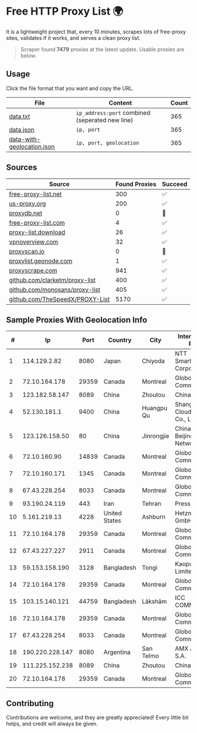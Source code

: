 
# Free HTTP Proxy List 🌍

It is a lightweight project that, every 10 minutes, scrapes lots of free-proxy sites, validates if it works, and serves a clean proxy list.


> Scraper found **7479** proxies at the latest update. Usable proxies are below.

## Usage

Click the file format that you want and copy the URL.


|File|Content|Count|
|----|-------|-----|
|[data.txt](https://raw.githubusercontent.com/themiralay/Proxy-List-World/master/data.txt)|`ip_address:port` combined (seperated new line)|365|
|[data.json](https://raw.githubusercontent.com/themiralay/Proxy-List-World/master/data.json)|`ip, port`|365|
|[data-with-geolocation.json](https://raw.githubusercontent.com/themiralay/Proxy-List-World/master/data-with-geolocation.json)|`ip, port, geolocation`|365|

## Sources

|Source|Found Proxies|Succeed|
|------|-------------|-------|
|[free-proxy-list.net](https://free-proxy-list.net)|300|✅|
|[us-proxy.org](https://www.us-proxy.org)|200|✅|
|[proxydb.net](http://proxydb.net)|0|🚫|
|[free-proxy-list.com](https://free-proxy-list.com/?page=&port=&type%5B%5D=http&type%5B%5D=https&up_time=0&search=Search)|4|✅|
|[proxy-list.download](https://www.proxy-list.download/HTTP)|26|✅|
|[vpnoverview.com](https://vpnoverview.com/privacy/anonymous-browsing/free-proxy-servers)|32|✅|
|[proxyscan.io](https://www.proxyscan.io)|0|🚫|
|[proxylist.geonode.com](https://proxylist.geonode.com/api/proxy-list?limit=300&page=1&sort_by=lastChecked&sort_type=desc&protocols=http,https)|1|✅|
|[proxyscrape.com](https://api.proxyscrape.com/v2/?request=displayproxies&protocol=http&timeout=10000&country=all&ssl=all&anonymity=all)|941|✅|
|[github.com/clarketm/proxy-list](https://raw.githubusercontent.com/clarketm/proxy-list/master/proxy-list-raw.txt)|400|✅|
|[github.com/monosans/proxy-list](https://raw.githubusercontent.com/monosans/proxy-list/main/proxies/http.txt)|405|✅|
|[github.com/TheSpeedX/PROXY-List](https://raw.githubusercontent.com/TheSpeedX/PROXY-List/master/http.txt)|5170|✅|


## Sample Proxies With Geolocation Info

|#|Ip|Port|Country|City|Internet Service Provider|
|-|--|----|-------|----|-------------------------|
|1|114.129.2.82|8080|Japan|Chiyoda|NTT SmartConnect Corporation|
|2|72.10.164.178|29359|Canada|Montreal|GloboTech Communications|
|3|123.182.58.147|8089|China|Zhoutou|China Telecom|
|4|52.130.181.1|9400|China|Huangpu Qu|Shanghai Blue Cloud Technology Co., Ltd|
|5|123.126.158.50|80|China|Jinrongjie|China Unicom Beijing Province Network|
|6|72.10.160.90|14839|Canada|Montreal|GloboTech Communications|
|7|72.10.160.171|1345|Canada|Montreal|GloboTech Communications|
|8|67.43.228.254|8033|Canada|Montreal|GloboTech Communications|
|9|93.190.24.119|443|Iran|Tehran|Press TV|
|10|5.161.219.13|4228|United States|Ashburn|Hetzner Online GmbH|
|11|72.10.164.178|29359|Canada|Montreal|GloboTech Communications|
|12|67.43.227.227|2911|Canada|Montreal|GloboTech Communications|
|13|59.153.158.190|3128|Bangladesh|Tongi|Kaopu Cloud HK Limited|
|14|72.10.164.178|29359|Canada|Montreal|GloboTech Communications|
|15|103.15.140.121|44759|Bangladesh|Lākshām|ICC COMMUNICATION|
|16|72.10.164.178|29359|Canada|Montreal|GloboTech Communications|
|17|67.43.228.254|8033|Canada|Montreal|GloboTech Communications|
|18|190.220.228.147|8080|Argentina|San Telmo|AMX Argentina S.A.|
|19|111.225.152.238|8089|China|Zhoutou|China Telecom|
|20|72.10.164.178|29359|Canada|Montreal|GloboTech Communications|



## Contributing

Contributions are welcome, and they are greatly appreciated! Every
little bit helps, and credit will always be given.

